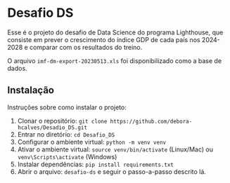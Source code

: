 # Desafio DS

Esse é o projeto do desafio de Data Science do programa Lighthouse, que consiste em prever o crescimento do índice GDP de cada país nos 2024-2028 e comparar com os resultados do treino.

O arquivo `imf-dm-export-20230513.xls` foi disponibilizado como a base de dados.

## Instalação

Instruções sobre como instalar o projeto:

1. Clonar o repositório: `git clone https://github.com/debora-hcalves/Desadio_DS.git`
2. Entrar no diretório: `cd Desafio_DS`
3. Configurar o ambiente virtual: `python -m venv venv` 
4. Ativar o ambiente virtual: `source venv/bin/activate` (Linux/Mac) ou `venv\Scripts\activate` (Windows)
5. Instalar dependências: `pip install requirements.txt`
6. Abrir o arquivo: `desafio-ds` e seguir o passo-a-passo descrito lá.

